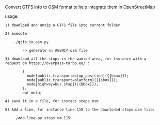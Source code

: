 

Convert GTFS info to OSM format to help integrate them in OpenStreetMap

usage:

    1) download and unzip a GTFS file into current folder
    
    2) execute

        ./gtfs_to_osm.py

            -> generate an AGENCY.osm file

    3) download all the stops in the wanted area, for instance with a request on https://overpass-turbo.eu/ :

            (
              node[public_transport=stop_position]({{bbox}});
              node[public_transport=platform]({{bbox}});
              node[highway=bus_stop]({{bbox}});
            );
            out meta;

    4) save it in a file, for instace stops.osm

    5) Add a line, for instance line 115 to the downloded stops.osm file:

        ./add-line.py stops.om 115


